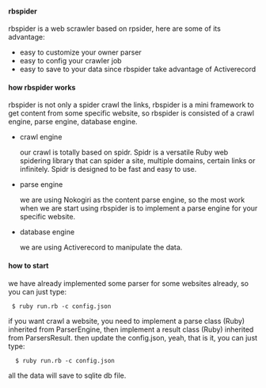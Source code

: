#### rbspider

rbspider is a web scrawler based on rpsider, here are some of its advantage:
* easy to customize your owner parser
* easy to config your crawler job
* easy to save to your data since rbspider take advantage of Activerecord

#### how rbspider works

rbspider is not only a spider crawl the links, rbspider is a mini framework to get content from some specific website, so rbspider is consisted of a crawl engine, parse engine, database engine. 

* crawl engine

  our crawl is totally based on spidr.
  Spidr is a versatile Ruby web spidering library that can spider a site, multiple domains, certain links or infinitely. Spidr is designed to be fast and easy to use.

* parse engine

  we are using Nokogiri as the content parse engine, so the most work when we are start using rbspider is to implement a parse engine for your specific website.

* database engine

  we are using Activerecord to manipulate the data.

#### how to start

we have already implemented some parser for some websites already, so you can just type:

```
 $ ruby run.rb -c config.json
```

if you want crawl a website, you need to implement a parse class (Ruby) inherited from ParserEngine, then implement a result class (Ruby) inherited from ParsersResult.  then update the config.json, yeah, that is it, you can just type:

```
  $ ruby run.rb -c config.json
```

all the data will save to sqlite db file.
